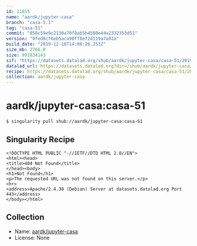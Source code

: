 ```yaml
---
id: 11855
name: "aardk/jupyter-casa"
branch: "casa-5.1"
tag: "casa-51"
commit: "858c59e9c2130a70f8ab5b4580e44a2332353d51"
version: "0fed8cf6eb5aca90ff8e72d119a7a92a"
build_date: "2019-12-18T14:08:26.253Z"
size_mb: 2766.0
size: 991834143
sif: "https://datasets.datalad.org/shub/aardk/jupyter-casa/casa-51/2019-12-18-858c59e9-0fed8cf6/0fed8cf6eb5aca90ff8e72d119a7a92a.sif"
datalad_url: https://datasets.datalad.org?dir=/shub/aardk/jupyter-casa/casa-51/2019-12-18-858c59e9-0fed8cf6/
recipe: https://datasets.datalad.org/shub/aardk/jupyter-casa/casa-51/2019-12-18-858c59e9-0fed8cf6/Singularity
collection: aardk/jupyter-casa
---
```


# aardk/jupyter-casa:casa-51

```bash
$ singularity pull shub://aardk/jupyter-casa:casa-51
```

## Singularity Recipe

```singularity
<!DOCTYPE HTML PUBLIC "-//IETF//DTD HTML 2.0//EN">
<html><head>
<title>404 Not Found</title>
</head><body>
<h1>Not Found</h1>
<p>The requested URL was not found on this server.</p>
<hr>
<address>Apache/2.4.38 (Debian) Server at datasets.datalad.org Port 443</address>
</body></html>
```

## Collection

 - Name: [aardk/jupyter-casa](https://github.com/aardk/jupyter-casa)
 - License: None

